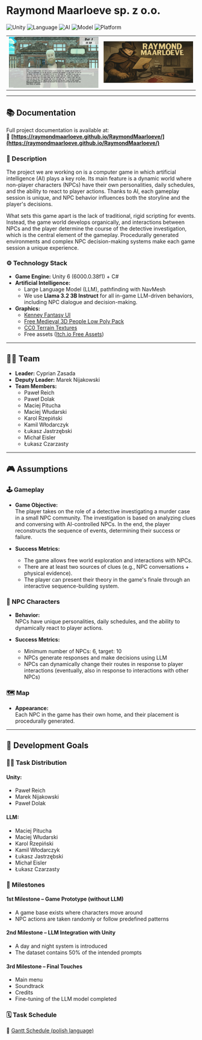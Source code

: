 # Raymond Maarloeve sp. z o.o.

![Unity](https://img.shields.io/badge/Engine-Unity%206-3c3c3c?logo=unity)
![Language](https://img.shields.io/badge/Language-C%23%20%7C%20Python-blue?logo=csharp&logoColor=white)
![AI](https://img.shields.io/badge/AI-LLM--powered-brightgreen)
![Model](https://img.shields.io/badge/LLM-Llama%203.2%203B%20Instruct-blueviolet)
![Platform](https://img.shields.io/badge/Platform-Windows%20%7C%20Linux-lightgrey?logo=windows&logoColor=white&labelColor=gray&style=flat)




<table>
<tr>
<td>
<img src="Documents/Screenshots/Conversation.jpg" alt="Screenshot" width="600"/>
</td>
<td>
<img src="Documents/Screenshots/LoadingScreen.jpg" alt="Screenshot" width="600"/>
</td>
</tr>
</table>

---

## 📚 Documentation
Full project documentation is available at:  
🔗 **[https://raymondmaarloeve.github.io/RaymondMaarloeve/](https://raymondmaarloeve.github.io/RaymondMaarloeve/)**  

### 📄 Description
The project we are working on is a computer game in which artificial intelligence (AI) plays a key role. Its main feature is a dynamic world where non-player characters (NPCs) have their own personalities, daily schedules, and the ability to react to player actions. Thanks to AI, each gameplay session is unique, and NPC behavior influences both the storyline and the player's decisions.

What sets this game apart is the lack of traditional, rigid scripting for events. Instead, the game world develops organically, and interactions between NPCs and the player determine the course of the detective investigation, which is the central element of the gameplay. Procedurally generated environments and complex NPC decision-making systems make each game session a unique experience.

### ⚙️ Technology Stack
- **Game Engine:** Unity 6 (6000.0.38f1) + C#
- **Artificial Intelligence:**  
  - Large Language Model (LLM), pathfinding with NavMesh  
  - We use **Llama 3.2 3B Instruct** for all in-game LLM-driven behaviors, including NPC dialogue and decision-making.
- **Graphics:**  
  - [Kenney Fantasy UI](https://kenney.nl/assets/fantasy-ui-borders)  
  - [Free Medieval 3D People Low Poly Pack](https://free-game-assets.itch.io/free-medieval-3d-people-low-poly-pack)  
  - [CC0 Terrain Textures](https://opengameart.org/content/cc0-terrain-textures)  
  - Free assets ([Itch.io Free Assets](https://itch.io/game-assets/free/tag-isometric))

---

## 🧑‍💻 Team

- **Leader:** Cyprian Zasada  
- **Deputy Leader:** Marek Nijakowski  
- **Team Members:**  
  - Paweł Reich  
  - Paweł Dolak  
  - Maciej Pitucha  
  - Maciej Włudarski  
  - Karol Rzepiński  
  - Kamil Włodarczyk  
  - Łukasz Jastrzębski  
  - Michał Eisler  
  - Łukasz Czarzasty  

---

## 🎮 Assumptions

### 🕹️ Gameplay

- **Game Objective:**  
  The player takes on the role of a detective investigating a murder case in a small NPC community. The investigation is based on analyzing clues and conversing with AI-controlled NPCs. In the end, the player reconstructs the sequence of events, determining their success or failure.

- **Success Metrics:**  
  - The game allows free world exploration and interactions with NPCs.  
  - There are at least two sources of clues (e.g., NPC conversations + physical evidence).  
  - The player can present their theory in the game's finale through an interactive sequence-building system.

### 🧍 NPC Characters

- **Behavior:**  
  NPCs have unique personalities, daily schedules, and the ability to dynamically react to player actions.

- **Success Metrics:**  
  - Minimum number of NPCs: 6, target: 10  
  - NPCs generate responses and make decisions using LLM  
  - NPCs can dynamically change their routes in response to player interactions (eventually, also in response to interactions with other NPCs)

### 🗺️ Map

- **Appearance:**  
  Each NPC in the game has their own home, and their placement is procedurally generated.

---

## 🎯 Development Goals

### 👨‍🔧 Task Distribution

#### Unity:
- Paweł Reich  
- Marek Nijakowski  
- Paweł Dolak

#### LLM:
- Maciej Pitucha  
- Maciej Włudarski  
- Karol Rzepiński  
- Kamil Włodarczyk  
- Łukasz Jastrzębski  
- Michał Eisler  
- Łukasz Czarzasty

### 📍 Milestones

#### 1st Milestone – Game Prototype (without LLM)
- A game base exists where characters move around  
- NPC actions are taken randomly or follow predefined patterns

#### 2nd Milestone – LLM Integration with Unity
- A day and night system is introduced  
- The dataset contains 50% of the intended prompts

#### 3rd Milestone – Final Touches
- Main menu  
- Soundtrack  
- Credits  
- Fine-tuning of the LLM model completed

### 🗓️ Task Schedule
📌 [Gantt Schedule (polish language)](https://docs.google.com/spreadsheets/d/1uFGMCmiO6wAubyI_MKR1ynXz4QdD-30tejBS1lcy7w8/edit?usp=sharing)

